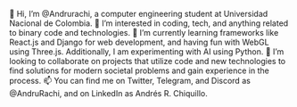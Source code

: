 👋 Hi, I’m @Andrurachi, a computer engineering student at Universidad Nacional de Colombia.
👀 I’m interested in coding, tech, and anything related to binary code and technologies.
🌱 I’m currently learning frameworks like React.js and Django for web development, and having fun with WebGL using Three.js. Additionally, I am experimenting with AI using Python.
💞️ I’m looking to collaborate on projects that utilize code and new technologies to find solutions for modern societal problems and gain experience in the process.
📫 You can find me on Twitter, Telegram, and Discord as @AndruRachi, and on LinkedIn as Andrés R. Chiquillo.
